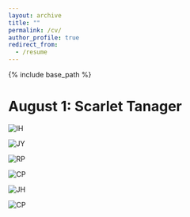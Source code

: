 ```yaml
---
layout: archive
title: ""
permalink: /cv/
author_profile: true
redirect_from:
  - /resume
---
```


{% include base_path %}




August 1: Scarlet Tanager
======
![IH](https://aicurious123.github.io/birdpage/images/8-1-I-H.jpeg?raw=true)


![JY](https://aicurious123.github.io/birdpage/images/8-1-J-Y.jpeg?raw=true)


![RP](https://aicurious123.github.io/birdpage/images/8-1-R-P.jpg?raw=true)


![CP](https://aicurious123.github.io/birdpage/images/8-1-C.P.jpg?raw=true)


![JH](https://aicurious123.github.io/birdpage/images/8-1-J-H.jpeg?raw=true)


![CP](https://aicurious123.github.io/birdpage/images/8-1-C-P.jpeg?raw=true)

